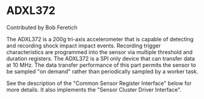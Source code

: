 # ADXL372

Contributed by Bob Feretich

The ADXL372 is a 200g tri-axis accelerometer that is capable of
detecting and recording shock impact impact events. Recording trigger
characteristics are programmed into the sensor via multiple threshold
and duration registers. The ADXL372 is a SPI only device that can
transfer data at 10 MHz. The data transfer performance of this part
permits the sensor to be sampled "on demand" rather than periodically
sampled by a worker task.

See the description of the "Common Sensor Register Interface" below for
more details. It also implements the "Sensor Cluster Driver Interface".
